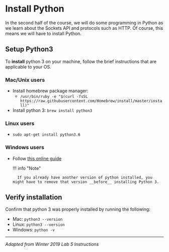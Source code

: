 # Install Python

In the second half of the course, we will do some programming in Python as we learn about the Sockets API and protocols such as HTTP. Of course, this means we will have to install Python.

## Setup Python3
To __install__ python 3 on your machine, follow the brief instructions that are applicable to your OS.

### Mac/Unix users
* Install homebrew package manager:
    * `/usr/bin/ruby -e "$(curl -fsSL https://raw.githubusercontent.com/Homebrew/install/master/install)"`
* Install python 3: `brew install python3`

### Linux users
* `sudo apt-get install python3.6`

### Windows users
* Follow [this online guide](https://tecadmin.net/install-python-3-windows/)

    !!! info "Note"
        
        If you already have another version of python installed, you might have to remove that version __before__ installing Python 3.

## Verify installation

Confirm that python 3 was properly installed by running the following:

* Mac: `python3 --version`
* Linux: `python3 --version`
* Windows: `python -v`

---

_Adapted from Winter 2019 Lab 5 Instructions_